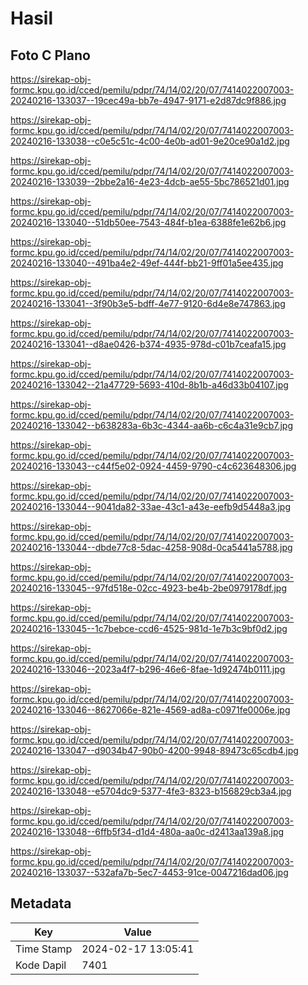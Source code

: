 # Hasil

## Foto C Plano

https://sirekap-obj-formc.kpu.go.id/cced/pemilu/pdpr/74/14/02/20/07/7414022007003-20240216-133037--19cec49a-bb7e-4947-9171-e2d87dc9f886.jpg

https://sirekap-obj-formc.kpu.go.id/cced/pemilu/pdpr/74/14/02/20/07/7414022007003-20240216-133038--c0e5c51c-4c00-4e0b-ad01-9e20ce90a1d2.jpg

https://sirekap-obj-formc.kpu.go.id/cced/pemilu/pdpr/74/14/02/20/07/7414022007003-20240216-133039--2bbe2a16-4e23-4dcb-ae55-5bc786521d01.jpg

https://sirekap-obj-formc.kpu.go.id/cced/pemilu/pdpr/74/14/02/20/07/7414022007003-20240216-133040--51db50ee-7543-484f-b1ea-6388fe1e62b6.jpg

https://sirekap-obj-formc.kpu.go.id/cced/pemilu/pdpr/74/14/02/20/07/7414022007003-20240216-133040--491ba4e2-49ef-444f-bb21-9ff01a5ee435.jpg

https://sirekap-obj-formc.kpu.go.id/cced/pemilu/pdpr/74/14/02/20/07/7414022007003-20240216-133041--3f90b3e5-bdff-4e77-9120-6d4e8e747863.jpg

https://sirekap-obj-formc.kpu.go.id/cced/pemilu/pdpr/74/14/02/20/07/7414022007003-20240216-133041--d8ae0426-b374-4935-978d-c01b7ceafa15.jpg

https://sirekap-obj-formc.kpu.go.id/cced/pemilu/pdpr/74/14/02/20/07/7414022007003-20240216-133042--21a47729-5693-410d-8b1b-a46d33b04107.jpg

https://sirekap-obj-formc.kpu.go.id/cced/pemilu/pdpr/74/14/02/20/07/7414022007003-20240216-133042--b638283a-6b3c-4344-aa6b-c6c4a31e9cb7.jpg

https://sirekap-obj-formc.kpu.go.id/cced/pemilu/pdpr/74/14/02/20/07/7414022007003-20240216-133043--c44f5e02-0924-4459-9790-c4c623648306.jpg

https://sirekap-obj-formc.kpu.go.id/cced/pemilu/pdpr/74/14/02/20/07/7414022007003-20240216-133044--9041da82-33ae-43c1-a43e-eefb9d5448a3.jpg

https://sirekap-obj-formc.kpu.go.id/cced/pemilu/pdpr/74/14/02/20/07/7414022007003-20240216-133044--dbde77c8-5dac-4258-908d-0ca5441a5788.jpg

https://sirekap-obj-formc.kpu.go.id/cced/pemilu/pdpr/74/14/02/20/07/7414022007003-20240216-133045--97fd518e-02cc-4923-be4b-2be0979178df.jpg

https://sirekap-obj-formc.kpu.go.id/cced/pemilu/pdpr/74/14/02/20/07/7414022007003-20240216-133045--1c7bebce-ccd6-4525-981d-1e7b3c9bf0d2.jpg

https://sirekap-obj-formc.kpu.go.id/cced/pemilu/pdpr/74/14/02/20/07/7414022007003-20240216-133046--2023a4f7-b296-46e6-8fae-1d92474b0111.jpg

https://sirekap-obj-formc.kpu.go.id/cced/pemilu/pdpr/74/14/02/20/07/7414022007003-20240216-133046--8627066e-821e-4569-ad8a-c0971fe0006e.jpg

https://sirekap-obj-formc.kpu.go.id/cced/pemilu/pdpr/74/14/02/20/07/7414022007003-20240216-133047--d9034b47-90b0-4200-9948-89473c65cdb4.jpg

https://sirekap-obj-formc.kpu.go.id/cced/pemilu/pdpr/74/14/02/20/07/7414022007003-20240216-133048--e5704dc9-5377-4fe3-8323-b156829cb3a4.jpg

https://sirekap-obj-formc.kpu.go.id/cced/pemilu/pdpr/74/14/02/20/07/7414022007003-20240216-133048--6ffb5f34-d1d4-480a-aa0c-d2413aa139a8.jpg

https://sirekap-obj-formc.kpu.go.id/cced/pemilu/pdpr/74/14/02/20/07/7414022007003-20240216-133037--532afa7b-5ec7-4453-91ce-0047216dad06.jpg


## Metadata

| Key        | Value               |
| ---------- | ------------------- |
| Time Stamp | 2024-02-17 13:05:41 |
| Kode Dapil | 7401                |



